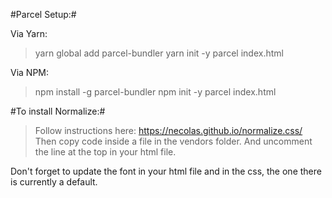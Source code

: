 #Parcel Setup:#

Via Yarn:
> yarn global add parcel-bundler yarn init -y
> parcel index.html

Via NPM:
> npm install -g parcel-bundler npm init -y
>parcel index.html


#To install Normalize:#
> Follow instructions here: https://necolas.github.io/normalize.css/
> Then copy code inside a file in the vendors folder.
> And uncomment the line at the top in your html file.

Don't forget to update the font in your html file and in the css, the one there is currently a default.